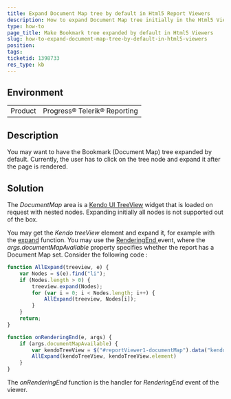 ```yaml
---
title: Expand Document Map tree by default in Html5 Report Viewers
description: How to expand Document Map tree initially in the Html5 Viewers
type: how-to
page_title: Make Bookmark tree expanded by default in Html5 Viewers
slug: how-to-expand-document-map-tree-by-default-in-html5-viewers
position: 
tags: 
ticketid: 1398733
res_type: kb
---
```


## Environment
<table>
	<tr>
		<td>Product</td>
		<td>Progress® Telerik® Reporting</td>
	</tr>
</table>


## Description
You may want to have the Bookmark (Document Map) tree expanded by default. Currently, the user has to click on the tree node and expand it after the page is rendered.

## Solution
The _DocumentMap_ area is a [Kendo UI TreeView](https://docs.telerik.com/kendo-ui/api/javascript/ui/treeview) widget that is loaded on request with nested nodes. Expanding initially all nodes is not supported out of the box.   
  
You may get the _Kendo treeView_ element and expand it, for example with the [expand](https://docs.telerik.com/kendo-ui/api/javascript/ui/treeview/methods/expand) function. You may use the [RenderingEnd ](../html5-report-viewer-reportviewer-events-renderingend) event, where the _args.documentMapAvailable_ property specifies whether the report has a Document Map set. Consider the following code :  
  

```JavaScript
function AllExpand(treeview, e) {
    var Nodes = $(e).find("li");
    if (Nodes.length > 0) {
        treeview.expand(Nodes);
        for (var i = 0; i < Nodes.length; i++) {
            AllExpand(treeview, Nodes[i]);
        }
    }
    return;
}

function onRenderingEnd(e, args) {
    if (args.documentMapAvailable) {
        var kendoTreeView = $("#reportViewer1-documentMap").data("kendoTreeView");
        AllExpand(kendoTreeView, kendoTreeView.element)
    }
}
```
  
The _onRenderingEnd_ function is the handler for _RenderingEnd_ event of the viewer. 
